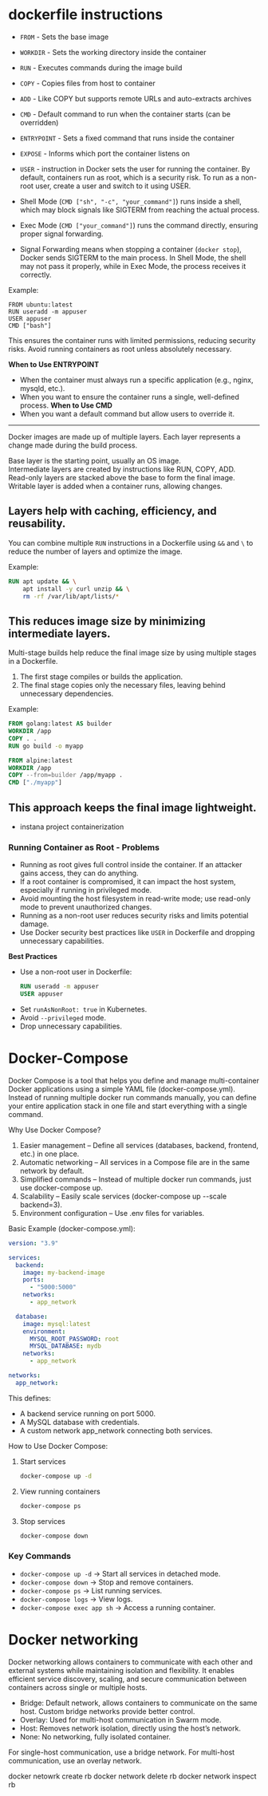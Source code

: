 # dockerfile instructions
- `FROM` - Sets the base image  
- `WORKDIR` - Sets the working directory inside the container  
- `RUN` - Executes commands during the image build  
- `COPY` - Copies files from host to container  
- `ADD` - Like COPY but supports remote URLs and auto-extracts archives  
- `CMD` - Default command to run when the container starts (can be overridden)  
- `ENTRYPOINT` - Sets a fixed command that runs inside the container  
- `EXPOSE` - Informs which port the container listens on
- `USER` - instruction in Docker sets the user for running the container. By default, containers run as root, which is a security risk. To run as a non-root user, create a user and switch to it using USER. 

- Shell Mode (`CMD ["sh", "-c", "your_command"]`) runs inside a shell, which may block signals like SIGTERM from reaching the actual process.  
- Exec Mode (`CMD ["your_command"]`) runs the command directly, ensuring proper signal forwarding.  
- Signal Forwarding means when stopping a container (`docker stop`), Docker sends SIGTERM to the main process. In Shell Mode, the shell may not pass it properly, while in Exec Mode, the process receives it correctly.

Example:  
```
FROM ubuntu:latest
RUN useradd -m appuser
USER appuser
CMD ["bash"]
```

This ensures the container runs with limited permissions, reducing security risks. Avoid running containers as root unless absolutely necessary.

**When to Use ENTRYPOINT** 
- When the container must always run a specific application (e.g., nginx, mysqld, etc.).
- When you want to ensure the container runs a single, well-defined process.
**When to Use CMD**
- When you want a default command but allow users to override it.
---

Docker images are made up of multiple layers. Each layer represents a change made during the build process.  

Base layer is the starting point, usually an OS image.  
Intermediate layers are created by instructions like RUN, COPY, ADD.  
Read-only layers are stacked above the base to form the final image.  
Writable layer is added when a container runs, allowing changes.  

Layers help with caching, efficiency, and reusability.
---
You can combine multiple `RUN` instructions in a Dockerfile using `&&` and `\` to reduce the number of layers and optimize the image.  

Example:  

```dockerfile
RUN apt update && \
    apt install -y curl unzip && \
    rm -rf /var/lib/apt/lists/*
```

This reduces image size by minimizing intermediate layers.
---
Multi-stage builds help reduce the final image size by using multiple stages in a Dockerfile.  

1. The first stage compiles or builds the application.  
2. The final stage copies only the necessary files, leaving behind unnecessary dependencies.  

Example:  

```dockerfile
FROM golang:latest AS builder  
WORKDIR /app  
COPY . .  
RUN go build -o myapp  

FROM alpine:latest  
WORKDIR /app  
COPY --from=builder /app/myapp .  
CMD ["./myapp"]  
```

This approach keeps the final image lightweight.
---
- instana project containerization

### Running Container as Root - Problems  

- Running as root gives full control inside the container. If an attacker gains access, they can do anything.  
- If a root container is compromised, it can impact the host system, especially if running in privileged mode.  
- Avoid mounting the host filesystem in read-write mode; use read-only mode to prevent unauthorized changes.  
- Running as a non-root user reduces security risks and limits potential damage.  
- Use Docker security best practices like `USER` in Dockerfile and dropping unnecessary capabilities.

**Best Practices**  
- Use a non-root user in Dockerfile:  
  ```dockerfile
  RUN useradd -m appuser  
  USER appuser  
  ```  
- Set `runAsNonRoot: true` in Kubernetes.  
- Avoid `--privileged` mode.  
- Drop unnecessary capabilities.

# Docker-Compose
Docker Compose is a tool that helps you define and manage multi-container Docker applications using a simple YAML file (docker-compose.yml). Instead of running multiple docker run commands manually, you can define your entire application stack in one file and start everything with a single command.

Why Use Docker Compose?
1. Easier management – Define all services (databases, backend, frontend, etc.) in one place.
2. Automatic networking – All services in a Compose file are in the same network by default.
3. Simplified commands – Instead of multiple docker run commands, just use docker-compose up.
4. Scalability – Easily scale services (docker-compose up --scale backend=3).
5. Environment configuration – Use .env files for variables.

Basic Example (docker-compose.yml):
```yaml
version: "3.9"

services:
  backend:
    image: my-backend-image
    ports:
      - "5000:5000"
    networks:
      - app_network

  database:
    image: mysql:latest
    environment:
      MYSQL_ROOT_PASSWORD: root
      MYSQL_DATABASE: mydb
    networks:
      - app_network

networks:
  app_network:
```
This defines:
- A backend service running on port 5000.
- A MySQL database with credentials.
- A custom network app_network connecting both services.

How to Use Docker Compose:
1. Start services  
   ```sh
   docker-compose up -d
   ```
2. View running containers  
   ```sh
   docker-compose ps
   ```
3. Stop services  
   ```sh
   docker-compose down
   ```
### Key Commands  
- `docker-compose up -d` → Start all services in detached mode.  
- `docker-compose down` → Stop and remove containers.  
- `docker-compose ps` → List running services.  
- `docker-compose logs` → View logs.  
- `docker-compose exec app sh` → Access a running container.  
# Docker networking

Docker networking allows containers to communicate with each other and external systems while maintaining isolation and flexibility. It enables efficient service discovery, scaling, and secure communication between containers across single or multiple hosts.

- Bridge: Default network, allows containers to communicate on the same host. Custom bridge networks provide better control.  
- Overlay: Used for multi-host communication in Swarm mode.  
- Host: Removes network isolation, directly using the host’s network.  
- None: No networking, fully isolated container.  

For single-host communication, use a bridge network. For multi-host communication, use an overlay network.

docker netowrk create rb
docker network delete rb
docker network inspect rb

